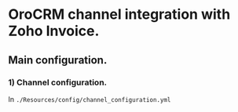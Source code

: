 # OroCRM channel integration with Zoho Invoice.
## Main configuration.
### 1) Channel configuration.

In `./Resources/config/channel_configuration.yml`
